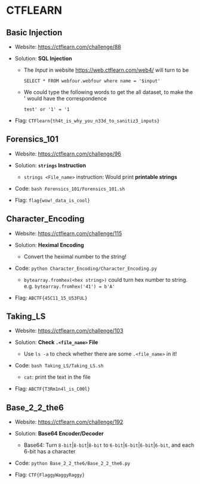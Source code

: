 # CTFLEARN

## Basic Injection

* Website: https://ctflearn.com/challenge/88

* Solution: **SQL Injection**

    * The *Input* in website https://web.ctflearn.com/web4/ will turn to be 
        ```
        SELECT * FROM webfour.webfour where name = '$input'
        ```
    * We could type the following words to get the all dataset, to make the ' would have the correspondence
        ```
        test' or '1' = '1 
        ```
* Flag: ```CTFlearn{th4t_is_why_you_n33d_to_sanitiz3_inputs}```

## Forensics_101 

* Website: https://ctflearn.com/challenge/96

* Solution: **```strings``` Instruction**

    * ```strings <File_name>``` instruction: Would print **printable strings**

* Code: ```bash Forensics_101/Forensics_101.sh```

* Flag: ```flag{wow!_data_is_cool}```
    
## Character_Encoding

* Website: https://ctflearn.com/challenge/115

* Solution: **Heximal Encoding**

    * Convert the heximal number to the string!

* Code: ```python Character_Encoding/Character_Encoding.py```

    * ```bytearray.fromhex(<hex string>)``` could turn hex number to string. e.g. ```bytearray.fromhex('41') = b'A'```

* Flag: ```ABCTF{45C11_15_U53FUL}```

## Taking_LS

* Website: https://ctflearn.com/challenge/103

* Solution: **Check ```.<file_name>``` File**

    * Use ```ls -a``` to check whether there are some ```.<file_name>``` in it!

* Code: ```bash Taking_LS/Taking_LS.sh```

    * ```cat```: print the text in the file

* Flag: ```ABCTF{T3Rm1n4l_is_C00l}```

## Base_2_2_the6

* Website: https://ctflearn.com/challenge/192

* Solution: **Base64 Encoder/Decoder**

    * Base64: Turn ```8-bit```|```8-bit```|```8-bit``` to ```6-bit```|```6-bit```|```6-bit```|```6-bit```, and each 6-bit has a character

* Code: ```python Base_2_2_the6/Base_2_2_the6.py```

* Flag: ```CTF{FlaggyWaggyRaggy}```